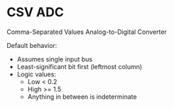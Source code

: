 CSV ADC
=======
Comma-Separated Values Analog-to-Digital Converter

Default behavior:
- Assumes single input bus
- Least-significant bit first (leftmost column)
- Logic values:
   - Low < 0.2
   - High >= 1.5
   - Anything in between is indeterminate
